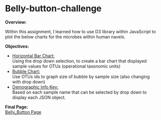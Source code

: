 # Belly-button-challenge

**Overview:**

Within this assignment, I learned how to use D3 library within JavaScript to plot the below charts for the microbes within human navels.

**Objectives:**
* <ins>Horizontal Bar Chart:</ins> <br>
Using the drop down selection, to create a bar chart that displayed sample values for OTUs (operational taxonomic units)
* <ins> Bubble Chart:</ins>  <br>
Use OTUs ids to graph size of bubble by sample size (also changing with drop down)
* <ins>Demographic Info Key:</ins> <br> 
Based on each sample name that can be selected by drop down to display each JSON object.

**Final Page:** <br>
[Belly_Button Page](https://djthapa22.github.io/belly-button-challenge/)
